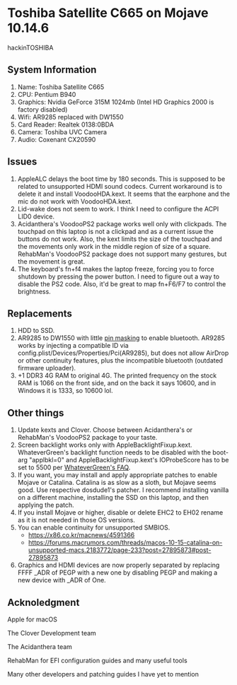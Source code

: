 # Toshiba Satellite C665 on Mojave 10.14.6
hackinTOSHIBA
## System Information
1. Name: Toshiba Satellite C665
2. CPU: Pentium B940
3. Graphics: Nvidia GeForce 315M 1024mb (Intel HD Graphics 2000 is factory disabled)
4. Wifi: AR9285 replaced with DW1550
5. Card Reader: Realtek 0138:0BDA
6. Camera: Toshiba UVC Camera
7. Audio: Coxenant CX20590
## Issues
1. AppleALC delays the boot time by 180 seconds. This is supposed to be related to unsupported HDMI sound codecs. Current workaround is to delete it and install VoodooHDA.kext. It seems that the earphone and the mic do not work with VoodooHDA.kext.
2. Lid-wake does not seem to work. I think I need to configure the ACPI LID0 device.
3. Acidanthera's VoodooPS2 package works well only with clickpads. The touchpad on this laptop is not a clickpad and as a current issue the buttons do not work. Also, the kext limits the size of the touchpad and the movements only work in the middle region of size of a square. RehabMan's VoodooPS2 package does not support many gestures, but the movement is great.
4. The keyboard's fn+f4 makes the laptop freeze, forcing you to force shutdown by pressing the power button. I need to figure out a way to disable the PS2 code. Also, it'd be great to map fn+F6/F7 to control the brightness.
## Replacements
1. HDD to SSD.
2. AR9285 to DW1550 with little [pin masking](https://i.applelife.ru/2019/03/448862_448858_ceh123_whitelisthack.jpg) to enable bluetooth. AR9285 works by injecting a compatible ID via config.plist/Devices/Properties/Pci(AR9285), but does not allow AirDrop or other continuity features, plus the incompatible bluetooth (outdated firmware uploader).
3. +1 DDR3 4G RAM to original 4G. The printed frequency on the stock RAM is 1066 on the front side, and on the back it says 10600, and in Windows it is 1333, so 10600 lol.
## Other things
1. Update kexts and Clover. Choose between Acidanthera's or RehabMan's VoodooPS2 package to your taste.
2. Screen backlight works only with AppleBacklightFixup.kext. WhateverGreen's backlight function needs to be disabled with the boot-arg "applbkl=0" and AppleBacklightFixup.kext's IOProbeScore has to be set to 5500 per [WhateverGreen's FAQ](https://github.com/acidanthera/WhateverGreen/blob/master/Manual/FAQ.OldPlugins.en.md).
3. If you want, you may install and apply appropriate patches to enable Mojave or Catalina. Catalina is as slow as a sloth, but Mojave seems good. Use respective dosdude1's patcher. I recommend installing vanilla on a different machine, installing the SSD on this laptop, and then applying the patch.
4. If you install Mojave or higher, disable or delete EHC2 to EH02 rename as it is not needed in those OS versions.
5. You can enable continuity for unsupported SMBIOS.
    - https://x86.co.kr/macnews/4591366
    - https://forums.macrumors.com/threads/macos-10-15-catalina-on-unsupported-macs.2183772/page-233?post=27895873#post-27895873
6. Graphics and HDMI devices are now properly separated by replacing FFFF _ADR of PEGP with a new one by disabling PEGP and making a new device with _ADR of One.
## Acknoledgment
Apple for macOS

The Clover Development team

The Acidanthera team

RehabMan for EFI configuration guides and many useful tools

Many other developers and patching guides I have yet to mention
